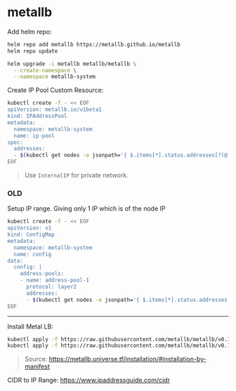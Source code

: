 # metallb

Add helm repo:
```bash
helm repo add metallb https://metallb.github.io/metallb
helm repo update

helm upgrade -i metallb metallb/metallb \
  --create-namespace \
  --namespace metallb-system
```

Create IP Pool Custom Resource:
```bash
kubectl create -f - << EOF
apiVersion: metallb.io/v1beta1
kind: IPAddressPool
metadata:
  namespace: metallb-system
  name: ip-pool
spec:
  addresses:
  - $(kubectl get nodes -o jsonpath='{ $.items[*].status.addresses[?(@.type=="ExternalIP")].address }')/32
EOF
```
> Use `InternalIP` for private network.

### OLD

Setup IP range. Giving only 1 IP which is of the node IP
```bash
kubectl create -f - << EOF
apiVersion: v1
kind: ConfigMap
metadata:
  namespace: metallb-system
  name: config
data:
  config: |
    address-pools:
    - name: address-pool-1
      protocol: layer2
      addresses:
      - $(kubectl get nodes -o jsonpath='{ $.items[*].status.addresses[?(@.type=="ExternalIP")].address }')/32
EOF
```

---

Install Metal LB:
```bash
kubectl apply -f https://raw.githubusercontent.com/metallb/metallb/v0.11.0/manifests/namespace.yaml
kubectl apply -f https://raw.githubusercontent.com/metallb/metallb/v0.11.0/manifests/metallb.yaml
```
> Source: https://metallb.universe.tf/installation/#installation-by-manifest

CIDR to IP Range:
https://www.ipaddressguide.com/cidr
